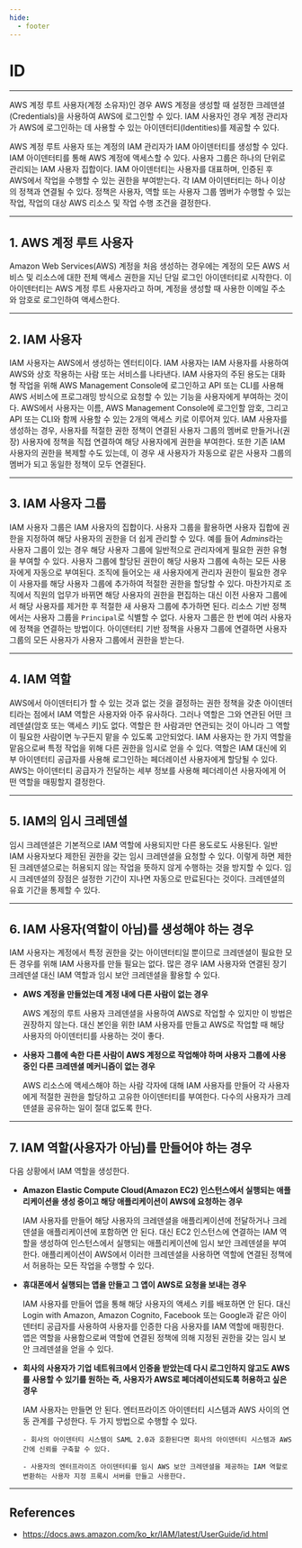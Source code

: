 ```yaml
---
hide:
  - footer
---
```


# ID

---

AWS 계정 루트 사용자(계정 소유자)인 경우 AWS 계정을 생성할 때 설정한 크레덴셜(Credentials)을 사용하여 AWS에 로그인할 수 있다. IAM 사용자인 경우 계정 관리자가 AWS에 로그인하는 데 사용할 수 있는 아이덴터티(Identities)를 제공할 수 있다.

AWS 계정 루트 사용자 또는 계정의 IAM 관리자가 IAM 아이덴터티를 생성할 수 있다. IAM 아이덴터티를 통해 AWS 계정에 액세스할 수 있다. 사용자 그룹은 하나의 단위로 관리되는 IAM 사용자 집합이다. IAM 아이덴터티는 사용자를 대표하며, 인증된 후 AWS에서 작업을 수행할 수 있는 권한을 부여받는다. 각 IAM 아이덴터티는 하나 이상의 정책과 연결될 수 있다. 정책은 사용자, 역할 또는 사용자 그룹 멤버가 수행할 수 있는 작업, 작업의 대상 AWS 리소스 및 작업 수행 조건을 결정한다.

---

## 1. AWS 계정 루트 사용자

Amazon Web Services(AWS) 계정을 처음 생성하는 경우에는 계정의 모든 AWS 서비스 및 리소스에 대한 전체 액세스 권한을 지닌 단일 로그인 아이덴터티로 시작한다. 이 아이덴터티는 AWS 계정 루트 사용자라고 하며, 계정을 생성할 때 사용한 이메일 주소와 암호로 로그인하여 액세스한다.

---

## 2. IAM 사용자

IAM 사용자는 AWS에서 생성하는 엔터티이다. IAM 사용자는 IAM 사용자를 사용하여 AWS와 상호 작용하는 사람 또는 서비스를 나타낸다. IAM 사용자의 주된 용도는 대화형 작업을 위해 AWS Management Console에 로그인하고 API 또는 CLI를 사용해 AWS 서비스에 프로그래밍 방식으로 요청할 수 있는 기능을 사용자에게 부여하는 것이다. AWS에서 사용자는 이름, AWS Management Console에 로그인할 암호, 그리고 API 또는 CLI와 함께 사용할 수 있는 2개의 액세스 키로 이루어져 있다. IAM 사용자를 생성하는 경우, 사용자를 적절한 권한 정책이 연결된 사용자 그룹의 멤버로 만들거나(권장) 사용자에 정책을 직접 연결하여 해당 사용자에게 권한을 부여한다. 또한 기존 IAM 사용자의 권한을 복제할 수도 있는데, 이 경우 새 사용자가 자동으로 같은 사용자 그룹의 멤버가 되고 동일한 정책이 모두 연결된다.

---

## 3. IAM 사용자 그룹

IAM 사용자 그룹은 IAM 사용자의 집합이다. 사용자 그룹을 활용하면 사용자 집합에 권한을 지정하여 해당 사용자의 권한을 더 쉽게 관리할 수 있다. 예를 들어 *Admins*라는 사용자 그룹이 있는 경우 해당 사용자 그룹에 일반적으로 관리자에게 필요한 권한 유형을 부여할 수 있다. 사용자 그룹에 할당된 권한이 해당 사용자 그룹에 속하는 모든 사용자에게 자동으로 부여된다. 조직에 들어오는 새 사용자에게 관리자 권한이 필요한 경우 이 사용자를 해당 사용자 그룹에 추가하여 적절한 권한을 할당할 수 있다. 마찬가지로 조직에서 직원의 업무가 바뀌면 해당 사용자의 권한을 편집하는 대신 이전 사용자 그룹에서 해당 사용자를 제거한 후 적절한 새 사용자 그룹에 추가하면 된다. 리소스 기반 정책에서는 사용자 그룹을 `Principal`로 식별할 수 없다. 사용자 그룹은 한 번에 여러 사용자에 정책을 연결하는 방법이다. 아이덴터티 기반 정책을 사용자 그룹에 연결하면 사용자 그룹의 모든 사용자가 사용자 그룹에서 권한을 받는다.

---

## 4. IAM 역할

AWS에서 아이덴터티가 할 수 있는 것과 없는 것을 결정하는 권한 정책을 갖춘 아이덴터티라는 점에서 IAM 역할은 사용자와 아주 유사하다. 그러나 역할은 그와 연관된 어떤 크레덴셜(암호 또는 액세스 키)도 없다. 역할은 한 사람과만 연관되는 것이 아니라 그 역할이 필요한 사람이면 누구든지 맡을 수 있도록 고안되었다. IAM 사용자는 한 가지 역할을 맡음으로써 특정 작업을 위해 다른 권한을 임시로 얻을 수 있다. 역할은 IAM 대신에 외부 아이덴터티 공급자를 사용해 로그인하는 페더레이션 사용자에게 할당될 수 있다. AWS는 아이덴터티 공급자가 전달하는 세부 정보를 사용해 페더레이션 사용자에게 어떤 역할을 매핑할지 결정한다.

---

## 5. IAM의 임시 크레덴셜

임시 크레덴셜은 기본적으로 IAM 역할에 사용되지만 다른 용도로도 사용된다. 일반 IAM 사용자보다 제한된 권한을 갖는 임시 크레덴셜을 요청할 수 있다. 이렇게 하면 제한된 크레덴셜으로는 허용되지 않는 작업을 뜻하지 않게 수행하는 것을 방지할 수 있다. 임시 크레덴셜의 장점은 설정한 기간이 지나면 자동으로 만료된다는 것이다. 크레덴셜의 유효 기간을 통제할 수 있다.

---

## 6. IAM 사용자(역할이 아님)를 생성해야 하는 경우

IAM 사용자는 계정에서 특정 권한을 갖는 아이덴터티일 뿐이므로 크레덴셜이 필요한 모든 경우를 위해 IAM 사용자를 만들 필요는 없다. 많은 경우 IAM 사용자와 연결된 장기 크레덴셜 대신 IAM 역할과 임시 보안 크레덴셜을 활용할 수 있다.

- **AWS 계정을 만들었는데 계정 내에 다른 사람이 없는 경우**

    AWS 계정의 루트 사용자 크레덴셜을 사용하여 AWS로 작업할 수 있지만 이 방법은 권장하지 않는다. 대신 본인을 위한 IAM 사용자를 만들고 AWS로 작업할 때 해당 사용자의 아이덴터티를 사용하는 것이 좋다.

- **사용자 그룹에 속한 다른 사람이 AWS 계정으로 작업해야 하며 사용자 그룹에 사용 중인 다른 크레덴셜 메커니즘이 없는 경우**

    AWS 리소스에 액세스해야 하는 사람 각자에 대해 IAM 사용자를 만들어 각 사용자에게 적절한 권한을 할당하고 고유한 아이덴터티를 부여한다. 다수의 사용자가 크레덴셜을 공유하는 일이 절대 없도록 한다.

---

## 7. IAM 역할(사용자가 아님)를 만들어야 하는 경우

다음 상황에서 IAM 역할을 생성한다.

- **Amazon Elastic Compute Cloud(Amazon EC2) 인스턴스에서 실행되는 애플리케이션을 생성 중이고 해당 애플리케이션이 AWS에 요청하는 경우**

    IAM 사용자를 만들어 해당 사용자의 크레덴셜을 애플리케이션에 전달하거나 크레덴셜을 애플리케이션에 포함하면 안 된다. 대신 EC2 인스턴스에 연결하는 IAM 역할을 생성하여 인스턴스에서 실행되는 애플리케이션에 임시 보안 크레덴셜을 부여한다. 애플리케이션이 AWS에서 이러한 크레덴셜을 사용하면 역할에 연결된 정책에서 허용하는 모든 작업을 수행할 수 있다.

- **휴대폰에서 실행되는 앱을 만들고 그 앱이 AWS로 요청을 보내는 경우**

    IAM 사용자를 만들어 앱을 통해 해당 사용자의 액세스 키를 배포하면 안 된다. 대신 Login with Amazon, Amazon Cognito, Facebook 또는 Google과 같은 아이덴터티 공급자를 사용하여 사용자를 인증한 다음 사용자를 IAM 역할에 매핑한다. 앱은 역할을 사용함으로써 역할에 연결된 정책에 의해 지정된 권한을 갖는 임시 보안 크레덴셜을 얻을 수 있다.

- **회사의 사용자가 기업 네트워크에서 인증을 받았는데 다시 로그인하지 않고도 AWS를 사용할 수 있기를 원하는 즉, 사용자가 AWS로 페더레이션되도록 허용하고 싶은 경우**

    IAM 사용자는 만들면 안 된다. 엔터프라이즈 아이덴터티 시스템과 AWS 사이의 연동 관계를 구성한다. 두 가지 방법으로 수행할 수 있다.

      - 회사의 아이덴터티 시스템이 SAML 2.0과 호환된다면 회사의 아이덴터티 시스템과 AWS 간에 신뢰를 구축할 수 있다.

      - 사용자의 엔터프라이즈 아이덴터티를 임시 AWS 보안 크레덴셜을 제공하는 IAM 역할로 변환하는 사용자 지정 프록시 서버를 만들고 사용한다.

---

## References

- <https://docs.aws.amazon.com/ko_kr/IAM/latest/UserGuide/id.html>
